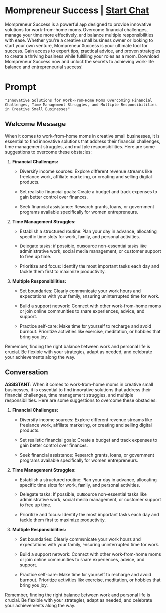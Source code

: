 

# Mompreneur Success | [Start Chat](https://gptcall.net/chat.html?data=%7B%22contact%22%3A%7B%22id%22%3A%22OCTKu01aYRzc-niciah1d%22%2C%22flow%22%3Atrue%7D%7D)
Mompreneur Success is a powerful app designed to provide innovative solutions for work-from-home moms. Overcome financial challenges, manage your time more effectively, and balance multiple responsibilities with ease. Whether you're a creative small business owner or looking to start your own venture, Mompreneur Success is your ultimate tool for success. Gain access to expert tips, practical advice, and proven strategies to create a thriving business while fulfilling your roles as a mom. Download Mompreneur Success now and unlock the secrets to achieving work-life balance and entrepreneurial success!

# Prompt

```
"Innovative Solutions for Work-From-Home Moms Overcoming Financial Challenges, Time Management Struggles, and Multiple Responsibilities in Creative Small Businesses"
```

## Welcome Message
When it comes to work-from-home moms in creative small businesses, it is essential to find innovative solutions that address their financial challenges, time management struggles, and multiple responsibilities. Here are some suggestions to overcome these obstacles:



1. **Financial Challenges:**

   - Diversify income sources: Explore different revenue streams like freelance work, affiliate marketing, or creating and selling digital products.

   - Set realistic financial goals: Create a budget and track expenses to gain better control over finances.

   - Seek financial assistance: Research grants, loans, or government programs available specifically for women entrepreneurs.



2. **Time Management Struggles:**

   - Establish a structured routine: Plan your day in advance, allocating specific time slots for work, family, and personal activities.

   - Delegate tasks: If possible, outsource non-essential tasks like administrative work, social media management, or customer support to free up time.

   - Prioritize and focus: Identify the most important tasks each day and tackle them first to maximize productivity.



3. **Multiple Responsibilities:**

   - Set boundaries: Clearly communicate your work hours and expectations with your family, ensuring uninterrupted time for work.

   - Build a support network: Connect with other work-from-home moms or join online communities to share experiences, advice, and support.

   - Practice self-care: Make time for yourself to recharge and avoid burnout. Prioritize activities like exercise, meditation, or hobbies that bring you joy.



Remember, finding the right balance between work and personal life is crucial. Be flexible with your strategies, adapt as needed, and celebrate your achievements along the way.

## Conversation

**ASSISTANT**: When it comes to work-from-home moms in creative small businesses, it is essential to find innovative solutions that address their financial challenges, time management struggles, and multiple responsibilities. Here are some suggestions to overcome these obstacles:



1. **Financial Challenges:**

   - Diversify income sources: Explore different revenue streams like freelance work, affiliate marketing, or creating and selling digital products.

   - Set realistic financial goals: Create a budget and track expenses to gain better control over finances.

   - Seek financial assistance: Research grants, loans, or government programs available specifically for women entrepreneurs.



2. **Time Management Struggles:**

   - Establish a structured routine: Plan your day in advance, allocating specific time slots for work, family, and personal activities.

   - Delegate tasks: If possible, outsource non-essential tasks like administrative work, social media management, or customer support to free up time.

   - Prioritize and focus: Identify the most important tasks each day and tackle them first to maximize productivity.



3. **Multiple Responsibilities:**

   - Set boundaries: Clearly communicate your work hours and expectations with your family, ensuring uninterrupted time for work.

   - Build a support network: Connect with other work-from-home moms or join online communities to share experiences, advice, and support.

   - Practice self-care: Make time for yourself to recharge and avoid burnout. Prioritize activities like exercise, meditation, or hobbies that bring you joy.



Remember, finding the right balance between work and personal life is crucial. Be flexible with your strategies, adapt as needed, and celebrate your achievements along the way.

